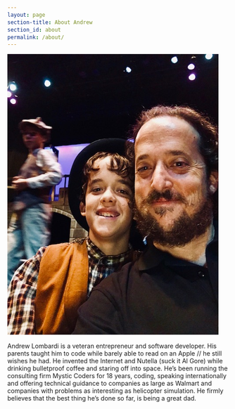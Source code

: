 ```yaml
---
layout: page
section-title: About Andrew
section_id: about
permalink: /about/
---
```


<img src="/images/about_photo.jpg" />

Andrew Lombardi is a veteran entrepreneur and software developer. His parents taught him to code while barely able to read on an Apple // he still wishes he had. He invented the Internet and Nutella (suck it Al Gore) while drinking bulletproof coffee and staring off into space. He’s been running the consulting firm Mystic Coders for 18 years, coding, speaking internationally and offering technical guidance to companies as large as Walmart and companies with problems as interesting as helicopter simulation. He firmly believes that the best thing he’s done so far, is being a great dad.
